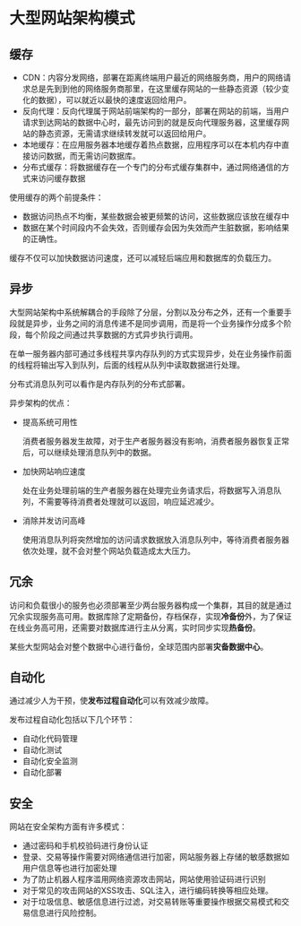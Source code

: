 # 大型网站架构模式
## 缓存

- CDN：内容分发网络，部署在距离终端用户最近的网络服务商，用户的网络请求总是先到到他的网络服务商那里，在这里缓存网站的一些静态资源（较少变化的数据），可以就近以最快的速度返回给用户。
- 反向代理：反向代理属于网站前端架构的一部分，部署在网站的前端，当用户请求到达网站的数据中心时，最先访问到的就是反向代理服务器，这里缓存网站的静态资源，无需请求继续转发就可以返回给用户。
- 本地缓存：在应用服务器本地缓存着热点数据，应用程序可以在本机内存中直接访问数据，而无需访问数据库。
- 分布式缓存：将数据缓存在一个专门的分布式缓存集群中，通过网络通信的方式来访问缓存数据

使用缓存的两个前提条件：
- 数据访问热点不均衡，某些数据会被更频繁的访问，这些数据应该放在缓存中
- 数据在某个时间段内不会失效，否则缓存会因为失效而产生脏数据，影响结果的正确性。

缓存不仅可以加快数据访问速度，还可以减轻后端应用和数据库的负载压力。

## 异步
大型网站架构中系统解耦合的手段除了分层，分割以及分布之外，还有一个重要手段就是异步，业务之间的消息传递不是同步调用，而是将一个业务操作分成多个阶段，每个阶段之间通过共享数据的方式异步执行调用。

在单一服务器内部可通过多线程共享内存队列的方式实现异步，处在业务操作前面的线程将输出写入到队列，后面的线程从队列中读取数据进行处理。

分布式消息队列可以看作是内存队列的分布式部署。

异步架构的优点：

- 提高系统可用性

  消费者服务器发生故障，对于生产者服务器没有影响，消费者服务器恢复正常后，可以继续处理消息队列中的数据。
  
- 加快网站响应速度

  处在业务处理前端的生产者服务器在处理完业务请求后，将数据写入消息队列，不需要等待消费者处理就可以返回，响应延迟减少。
  
- 消除并发访问高峰

  使用消息队列将突然增加的访问请求数据放入消息队列中，等待消费者服务器依次处理，就不会对整个网站负载造成太大压力。
  
## 冗余

  访问和负载很小的服务也必须部署至少两台服务器构成一个集群，其目的就是通过冗余实现服务高可用。数据库除了定期备份，存档保存，实现**冷备份**外，为了保证在线业务高可用，还需要对数据库进行主从分离，实时同步实现**热备份**。
  
  某些大型网站会对整个数据中心进行备份，全球范围内部署**灾备数据中心**。
  
## 自动化

  通过减少人为干预，使**发布过程自动化**可以有效减少故障。
  
  发布过程自动化包括以下几个环节：
  
  - 自动化代码管理
  - 自动化测试
  - 自动化安全监测
  - 自动化部署
  
## 安全

  网站在安全架构方面有许多模式：
  
  - 通过密码和手机校验码进行身份认证
  - 登录、交易等操作需要对网络通信进行加密，网站服务器上存储的敏感数据如用户信息等也进行加密处理
  - 为了防止机器人程序滥用网络资源攻击网站，网站使用验证码进行识别
  - 对于常见的攻击网站的XSS攻击、SQL注入，进行编码转换等相应处理。
  - 对于垃圾信息、敏感信息进行过滤，对交易转账等重要操作根据交易模式和交易信息进行风险控制。
  
 
